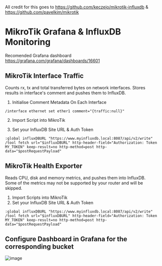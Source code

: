 All credit for this goes to https://github.com/keczejo/mikrotik-influxdb & https://github.com/pavelkim/mikrotik

# MikroTik Grafana & InfluxDB Monitoring
Recomended Grafana dashboard https://grafana.com/grafana/dashboards/16601

## MikroTik Interface Traffic
Counts rx, tx and total transferred bytes on network interfaces. Stores results in interface's comment and pushes them to InfluxDB.

1. Initialise Comment Metadata On Each Interface

```
/interface ethernet set ether1 comment="{traffic:null}"
```

2. Import Script into MikroTik

3. Set your InfluxDB Site URL & Auth Token

```
:global influxDBURL "https://www.myinfluxdb.local:8087/api/v2/write"
/tool fetch url="$influxDBURL" http-header-field="Authorization: Token MY_TOKEN" keep-result=no http-method=post http-data="$postRequestPayload"
```

## MikroTik Health Exporter
Reads CPU, disk and memory metrics, and pushes them into InfluxDB. Some of the metrics may not be supported by your router and will be skipped.

1. Import Scripts into MikroTik
2. Set your InfluxDB Site URL & Auth Token

```
:global influxDBURL "https://www.myinfluxdb.local:8087/api/v2/write"
/tool fetch url="$influxDBURL" http-header-field="Authorization: Token MY_TOKEN" keep-result=no http-method=post http-data="$postRequestPayload"
```

## Configure Dashboard in Grafana for the corresponding bucket

![image](https://github.com/user-attachments/assets/ac84149e-a477-44ac-b361-f1e566c30966)
